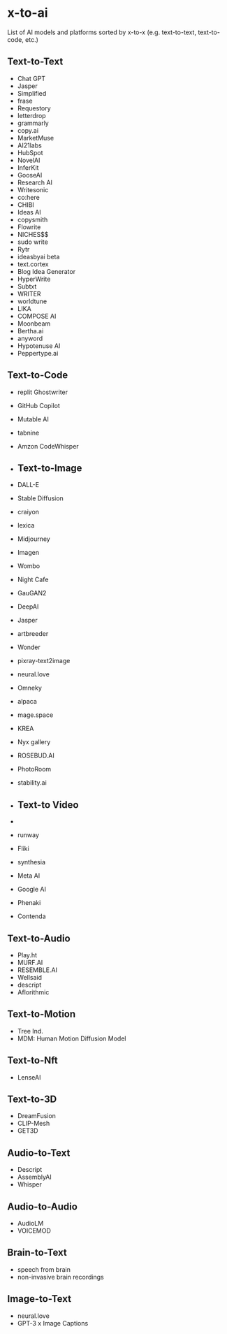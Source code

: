 # x-to-ai
List of AI models and platforms sorted by x-to-x (e.g. text-to-text, text-to-code, etc.)

## Text-to-Text

* Chat GPT
* Jasper
* Simplified
* frase
* Requestory
* letterdrop
* grammarly
* copy.ai
* MarketMuse
* AI21labs
* HubSpot
* NovelAI
* InferKit
* GooseAI
* Research AI
* Writesonic
* co:here
* CHIBI
* Ideas AI
* copysmith
* Flowrite
* NICHES$$
* sudo write
* Rytr
* ideasbyai beta
* text.cortex
* Blog Idea Generator
* HyperWrite
* Subtxt
* WRITER
* worldtune
* LIKA
* COMPOSE AI
* Moonbeam
* Bertha.ai
* anyword
* Hypotenuse AI
* Peppertype.ai

## Text-to-Code

* replit Ghostwriter
* GitHub Copilot
* Mutable AI
* tabnine
* Amzon CodeWhisper

* ## Text-to-Image
* DALL-E
* Stable Diffusion
* craiyon
* lexica
* Midjourney
* Imagen
* Wombo
* Night Cafe
* GauGAN2
* DeepAI
* Jasper
* artbreeder
* Wonder
* pixray-text2image
* neural.love
* Omneky
* alpaca
* mage.space
* KREA
* Nyx gallery
* ROSEBUD.AI
* PhotoRoom
* stability.ai

* ## Text-to Video
* 
* runway
* Fliki
* synthesia
* Meta AI
* Google AI
* Phenaki
* Contenda

## Text-to-Audio
* Play.ht
* MURF.AI
* RESEMBLE.AI
* Wellsaid
* descript
* Aflorithmic


## Text-to-Motion

* Tree Ind.
* MDM: Human Motion Diffusion Model

## Text-to-Nft

* LenseAI

## Text-to-3D

* DreamFusion
* CLIP-Mesh
* GET3D

## Audio-to-Text

* Descript
* AssemblyAI
* Whisper

## Audio-to-Audio

* AudioLM
* VOICEMOD

## Brain-to-Text

* speech from brain
* non-invasive brain recordings

## Image-to-Text

* neural.love
* GPT-3 x Image Captions
